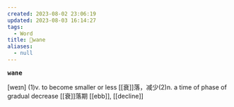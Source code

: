 ```yaml
---
created: 2023-08-02 23:06:19
updated: 2023-08-03 16:14:27
tags:
  - Word
title: 📖wane
aliases:
  - null
---
```


<pre><strong>wane</strong></pre>
[weɪn]
(1)v. to become smaller or less [[衰]]落，减少(2)n. a time of phase of gradual decrease [[衰]]落期
[[ebb]], [[decline]]
